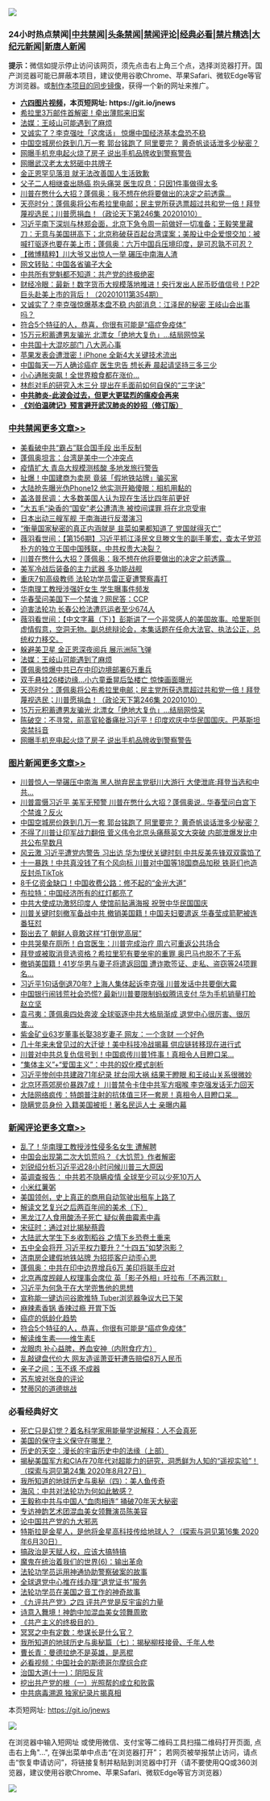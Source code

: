 ![](https://raw.githubusercontent.com/fqnews/bnews/master/64photo/fqnews-qr.jpg)

<div id="tt">
<h3>24小时热点禁闻|<a href="#%E4%B8%AD%E5%85%B1%E7%A6%81%E9%97%BB%E6%9B%B4%E5%A4%9A%E6%96%87%E7%AB%A0">中共禁闻</a>|<a href="#%E5%9B%BE%E7%89%87%E6%96%B0%E9%97%BB%E6%9B%B4%E5%A4%9A%E6%96%87%E7%AB%A0">头条禁闻</a>|<a href="#%E6%96%B0%E9%97%BB%E8%AF%84%E8%AE%BA%E6%9B%B4%E5%A4%9A%E6%96%87%E7%AB%A0">禁闻评论|<a href="#%E5%BF%85%E7%9C%8B%E7%BB%8F%E5%85%B8%E5%A5%BD%E6%96%87">经典必看|<a href="/video.md#%E7%A6%81%E7%89%87%E7%B2%BE%E9%80%89">禁片精选</a>|<a href="https://github.com/fqnews/djy/blob/master/gb/nf1351518.md#1">大纪元新闻</a>|<a href="https://github.com/fqnews/ntdtv/blob/master/gb/prog204.md#1">新唐人新闻</a></h3>
<div><b>提示：</b>微信如提示停止访问该网页，须先点击右上角三个点，选择浏览器打开。国产浏览器可能已屏蔽本项目，建议使用谷歌Chrome、苹果Safari、微软Edge等官方浏览器。或<a href="https://github.com/fqnews/bnews/blob/master/%E5%88%B6%E4%BD%9Cgit%E7%A6%81%E9%97%BB%E9%95%9C%E5%83%8F.md">制作本项目的同步镜像</a>，获得一个新的网址来推广。</div>
<ul>
<li><b><a href="http://d1.bdrive.tk/64.mp4" target="_blank">六四图片视频</a>，本页短网址: https://git.io/jnews</b></li>
<li><a href="/taiwannews/20201011/1411719.md">希拉里3万邮件首解密！牵出薄熙来旧案</a></li>
<li><a href="/cbnews/20201011/1411791.md">法媒：王岐山可能遇到了麻烦</a></li>
<li><a href="/finance/20201011/1411756.md">又诚实了？李克强吐「这席话」 惊爆中国经济基本盘恐不稳</a></li>
<li><a href="/topimagenews/20201011/1412001.md">中国空城房价跌到几万一套 郭台铭跑了 阿里要完？ 黄奇帆谈话泄多少秘密？</a></li>
<li><a href="/cbnews/20201011/1411655.md">网曝手机充电起火烧了房子 说出手机品牌收到警察警告</a></li>
<li><a href="/cnnews/20201011/1411695.md">网曝武汉老太太怒砸中共牌子</a></li>
<li><a href="/headline/20201011/1411706.md">金正恩罕见落泪 就无法改善国人生活致歉</a></li>
<li><a href="/lifebaike/20201011/1411683.md">父子二人相继查出肠癌 抱头痛哭 医生叹息：只因1件事做得太多</a></li>
<li><a href="/cbnews/20201011/1411900.md">川普在憋什么大招？蓬佩奥：我不想在他将要做出的决定之前透露...</a></li>
<li><a href="/cbnews/20201011/1411753.md">天亮时分：蓬佩奥将公布希拉里电邮；民主党所获选票超过共和党一倍！拜登蔑视选民；川普愿捐血！（政论天下第246集 20201010）</a></li>
<li><a href="/bannedvideo/20201011/1412032.md">习近平南下深圳与林郑会面，北京下急令周一前做好一切准备；王毅笑里藏刀：无意与美国拼高下；北京称破获百起台湾谍案；美股让中企爱恨交加：被喊打驱逐也要在美上市；蓬佩奥：六万中国兵压境印度，是可忍孰不可忍？</a></li>
<li><a href="/comments/20201011/1411855.md">【微博精粹】川大爷又出惊人一举 碾压中南海人渣</a></li>
<li><a href="/baitai/20201011/1411926.md">网文转贴：中国各省骗子大全</a></li>
<li><a href="/comments/20201011/1411722.md">中共所有党魁都不知道：共产党的终极绝密</a></li>
<li><a href="/bannedvideo/20201011/1411938.md">财经冷眼：最新！数字货币大规模落地推进！央行发出人民币贬值信号！P2P巨头赴美上市的背后！（20201011第354期）</a></li>
<li><a href="/finance/20201011/1412024.md">又诚实了？李克强惊爆基本盘不稳 内部消息：江泽民的秘密 王岐山会出事吗？</a></li>
<li><a href="/comments/20201011/1411912.md">符合5个特征的人，恭喜，你很有可能是“癌症免疫体”</a></li>
<li><a href="/cbnews/20201011/1411732.md">15万元积蓄遭男友骗光 北漂女「绝地大复仇」…结局网惊呆</a></li>
<li><a href="/comments/20201011/1411854.md">中共国十大混吃部门 八大恶心事</a></li>
<li><a href="/cnnews/20201011/1411740.md">苹果发表会遭泄密！iPhone 全新4大关键技术流出</a></li>
<li><a href="/health/20201011/1411674.md">中国每天一万人确诊癌症 医生忠告 想长寿 晨起请坚持三多三少</a></li>
<li><a href="/cnnews/20201011/1411652.md">小心通胀突飙！全世界粮食都在涨价…</a></li>
<li><a href="/cnnews/20201011/1411886.md">林彪对毛的研究入木三分 提出在毛面前如何自保的“三字诀”</a></li>
<li><b><a href="/comments/20200211/1275071.md" target="_blank">中共肺炎-此波会过去，但更大更猛烈的瘟疫会再来</a></b></li>
<li><b><a href="/comments/20200207/1272816.md" target="_blank">《刘伯温碑记》预言避开武汉肺炎的妙招（修订版）</a></b></li>
</ul>
</div>

<div class="catlist">
<h3><a href="/cbnews/" target="_blank">中共禁闻</a><span><a href="/cbnews/" target="_blank" rel="nofollow">更多文章>></a></span></h3>
<ul>
<li><a href="/cbnews/20201012/1412101.md" target="_blank">美看破中共“霸占”联合国手段 出手反制</a></li>
<li><a href="/cbnews/20201012/1412100.md" target="_blank">蓬佩奥坦言：台湾是美中一个冲突点</a></li>
<li><a href="/cbnews/20201012/1412099.md" target="_blank">疫情扩大 青岛大规模测核酸 多地发旅行警告</a></li>
<li><a href="/cbnews/20201012/1412090.md" target="_blank">扯爆！中国建商为卖房 竟装「假地铁站牌」骗买家</a></li>
<li><a href="/cbnews/20201012/1412089.md" target="_blank">大陆抢先曝光伪Phone12 他实测开箱傻眼：相机用黏的</a></li>
<li><a href="/cbnews/20201012/1412071.md" target="_blank">盖洛普民调：大多数美国人认为现在生活比四年前更好</a></li>
<li><a href="/cbnews/20201011/1412021.md" target="_blank">”大五毛“染香的“国安”老公遭清洗 被控间谍罪 将在北京受审</a></li>
<li><a href="/cbnews/20201011/1411916.md" target="_blank">日本出动三艘军舰 于南海进行反潜演习</a></li>
<li><a href="/cbnews/20201011/1411915.md" target="_blank">“衡量国家秘密的真正内涵就是 韭菜如果都知道了 党国就得灭亡”</a></li>
<li><a href="/cbnews/20201011/1411906.md" target="_blank">薇羽看世间：【第156期】习近平抓江泽民文旦滕文生的副手董宏，查太子党邓朴方的独立王国中国残联，中共权贵大决裂？</a></li>
<li><a href="/cbnews/20201011/1411900.md" target="_blank">川普在憋什么大招？蓬佩奥：我不想在他将要做出的决定之前透露&#8230;</a></li>
<li><a href="/cbnews/20201011/1411892.md" target="_blank">美军冷战后装备的主力武器 多功能战舰</a></li>
<li><a href="/cbnews/20201011/1411842.md" target="_blank">重庆7旬高级教师 法轮功学员雷正夏遭警察毒打</a></li>
<li><a href="/cbnews/20201011/1411841.md" target="_blank">华南理工教授涉强奸女生 学生曝事件频发</a></li>
<li><a href="/cbnews/20201011/1411840.md" target="_blank">华春莹问美国下一个禁谁？网民答：CCP</a></li>
<li><a href="/cbnews/20201011/1411839.md" target="_blank">迫害法轮功 长春公检法遭厄运者至少674人</a></li>
<li><a href="/cbnews/20201011/1411838.md" target="_blank">薇羽看世间：【中文字幕（下）】彭斯讲了一个非常感人的美国故事。哈里斯则虚情假意，空洞无物。副总统辩论会，本集话题在任命大法官、执法公正，总统权力移交。</a></li>
<li><a href="/cbnews/20201011/1411810.md" target="_blank">躲避美卫星 金正恩深夜阅兵 展示洲际飞弹</a></li>
<li><a href="/cbnews/20201011/1411791.md" target="_blank">法媒：王岐山可能遇到了麻烦</a></li>
<li><a href="/cbnews/20201011/1411755.md" target="_blank">蓬佩奥惊爆中共已在中印边境部署6万重兵</a></li>
<li><a href="/cbnews/20201011/1411754.md" target="_blank">双手悬挂26楼边缘…小六童垂晃后坠楼亡 惊悚画面曝光</a></li>
<li><a href="/cbnews/20201011/1411753.md" target="_blank">天亮时分：蓬佩奥将公布希拉里电邮；民主党所获选票超过共和党一倍！拜登蔑视选民；川普愿捐血！（政论天下第246集 20201010）</a></li>
<li><a href="/cbnews/20201011/1411732.md" target="_blank">15万元积蓄遭男友骗光 北漂女「绝地大复仇」…结局网惊呆</a></li>
<li><a href="/cbnews/20201011/1411705.md" target="_blank">陈破空：不寻常，前高官轮番痛批习近平！印度欢庆中华民国国庆。巴基斯坦突禁抖音</a></li>
<li><a href="/cbnews/20201011/1411655.md" target="_blank">网曝手机充电起火烧了房子 说出手机品牌收到警察警告</a></li>

</ul>
</div>
<div class="catlist">
<h3><a href="/topimagenews/" target="_blank">图片新闻</a><span><a href="/topimagenews/" target="_blank" rel="nofollow">更多文章>></a></span></h3>
<ul>
<li><a href="/topimagenews/20201012/1412097.md" target="_blank">川普惊人一举碾压中南海 黑人抛弃民主党挺川大游行 大使泄底:拜登当选和中共&#8230;</a></li>
<li><a href="/topimagenews/20201012/1412078.md" target="_blank">川普震慑习近平 美军无预警 川普在憋什么大招？蓬佩奥说.. 华春莹问白宫下个禁谁？反火</a></li>
<li><a href="/topimagenews/20201011/1412001.md" target="_blank">中国空城房价跌到几万一套 郭台铭跑了 阿里要完？ 黄奇帆谈话泄多少秘密？</a></li>
<li><a href="/topimagenews/20201010/1411589.md" target="_blank">不得了川普让印军战力翻倍 菅义伟令北京头痛蔡英文大突破 内部泄爆发比中共公布早数月</a></li>
<li><a href="/topimagenews/20201010/1411550.md" target="_blank">风云激 习近平遭党内警告 习出访 华为埋伏关键时刻 中共反美先锋双双露馅了</a></li>
<li><a href="/topimagenews/20201010/1411497.md" target="_blank">十一暴跌！中共真没钱了有个风向标 川普对中国等18国商品加税 铁哥们也造反封杀TikTok</a></li>
<li><a href="/topimagenews/20201010/1411354.md" target="_blank">8千亿资金缺口！中国收费公路：修不起的“金光大道”</a></li>
<li><a href="/topimagenews/20201010/1411327.md" target="_blank">布拉特：中国经济所有的红灯都亮了</a></li>
<li><a href="/topimagenews/20201010/1411300.md" target="_blank">中共大使成功激怒印度人 使馆前贴满海报 祝贺中华民国国庆</a></li>
<li><a href="/topimagenews/20201009/1411001.md" target="_blank">川普关键时刻撤军备战中共 撤销美国籍！中国夫妇要遣返 华春莹成箭靶被连番狂怼</a></li>
<li><a href="/topimagenews/20201009/1410987.md" target="_blank">豁出去了 朝鲜人竟敢这样“打倒党高层”</a></li>
<li><a href="/topimagenews/20201009/1410710.md" target="_blank">中共哭晕在厕所！白宫医生：川普完成治疗 周六可重返公共场合</a></li>
<li><a href="/topimagenews/20201009/1410615.md" target="_blank">拜登或被取消竞选资格？希拉里犯有要坐牢的重罪 奥巴马也脱不了干系</a></li>
<li><a href="/topimagenews/20201009/1410614.md" target="_blank">撤销美国籍！41岁华男与妻子将遣返回国 遭诈欺签证、走私、盗窃等24项罪名…</a></li>
<li><a href="/topimagenews/20201008/1410330.md" target="_blank">习近平1句话倒退70年? 上海人集体起诉李克强 川普发话中共要倒大霉</a></li>
<li><a href="/topimagenews/20201008/1410321.md" target="_blank">中国银行闹钱荒社会恐慌? 最新!川普要限制蚂蚁腾讯支付 华为手机销量打脸赵立坚</a></li>
<li><a href="/topimagenews/20201008/1410189.md" target="_blank">袁弓夷：蓬佩奥四处奔波 全球驱逐中共大格局渐成 退党中心很厉害、很厉害&#8230;</a></li>
<li><a href="/topimagenews/20201008/1410146.md" target="_blank">紫金矿业63岁董事长娶38岁妻子 网友：一个贪财 一个好色</a></li>
<li><a href="/topimagenews/20201008/1410145.md" target="_blank">几十年来未曾见过的大迁徙！美中科技冷战揭幕 供应链转移现在进行式</a></li>
<li><a href="/topimagenews/20201008/1409855.md" target="_blank">川普对中共总复仇信号到！中国疯传川普1件事！真相令人目瞪口呆&#8230;</a></li>
<li><a href="/comments/20201007/1409565.md" target="_blank">“集体主义”+“爱国主义”：中共的奴化模式剖析</a></li>
<li><a href="/topimagenews/20201007/1409835.md" target="_blank">习近平惨创中共建政71年纪录 扰台闯大祸 结果干瞪眼 和王岐山关系很微妙</a></li>
<li><a href="/topimagenews/20201007/1409691.md" target="_blank">北京环燕郊房价暴跌7成！ 川普禁令卡住中共军方咽喉 李克强发话无力回天</a></li>
<li><a href="/topimagenews/20201007/1409548.md" target="_blank">大陆网络疯传：特朗普注射的抗体值三环一套房！真相令人目瞪口呆&#8230;</a></li>
<li><a href="/topimagenews/20201007/1409454.md" target="_blank">隐瞒党员身份 入籍美国被拒！著名民运人士 亲曝内幕</a></li>

</ul>
</div>
<div class="catlist">
<h3><a href="/comments/" target="_blank">新闻评论</a><span><a href="/comments/" target="_blank" rel="nofollow">更多文章>></a></span></h3>
<ul>
<li><a href="/comments/20201012/1412070.md" target="_blank">乱了！华南理工教授涉性侵多名女生 遭解聘</a></li>
<li><a href="/comments/20201011/1412055.md" target="_blank">中国会出现第二次大饥荒吗？《大饥荒》作者解密</a></li>
<li><a href="/comments/20201011/1412047.md" target="_blank">刘锐绍分析习近平迟28小时问候川普三大原因</a></li>
<li><a href="/comments/20201011/1412043.md" target="_blank">英调查报告： 中共若不隐瞒疫情 全球至少可以少死10万人</a></li>
<li><a href="/comments/20201011/1412042.md" target="_blank">小米红薯粥</a></li>
<li><a href="/comments/20201011/1412041.md" target="_blank">美国领创，史上真正的商用自动驾驶出租车上路了</a></li>
<li><a href="/comments/20201011/1412034.md" target="_blank">解读文艺复兴之后两百年间的美术（下）</a></li>
<li><a href="/comments/20201011/1412027.md" target="_blank">黑龙江7人食用酸汤子死亡 疑似黄曲霉素中毒</a></li>
<li><a href="/comments/20201011/1412019.md" target="_blank">宋征时：通过对比揭秘蔡霞</a></li>
<li><a href="/comments/20201011/1412022.md" target="_blank">大陆武大学生下乡收割稻谷 之情下乡恐卷土重来</a></li>
<li><a href="/comments/20201011/1412005.md" target="_blank">五中全会将开 习近平权力要升？“十四五”如梦泡影？</a></li>
<li><a href="/comments/20201011/1412004.md" target="_blank">济南房企建假地铁站牌 为招揽客户动歪心思</a></li>
<li><a href="/comments/20201011/1412003.md" target="_blank">蓬佩奥：中共在印中边界增兵6万 美印将联手应对</a></li>
<li><a href="/comments/20201011/1411977.md" target="_blank">北京再度觊觎人权理事会席位 英「影子外相」吁拉布「不再沉默」</a></li>
<li><a href="/comments/20201011/1411973.md" target="_blank">习近平为何急于在大学兜售他的思想</a></li>
<li><a href="/comments/20201011/1411966.md" target="_blank">宣称能一键访问谷歌推特 Tuber浏览器争议大已下架</a></li>
<li><a href="/comments/20201011/1411954.md" target="_blank">麻辣素香锅 香辣过瘾 开胃下饭</a></li>
<li><a href="/comments/20201011/1411913.md" target="_blank">癌症的低龄化趋势</a></li>
<li><a href="/comments/20201011/1411912.md" target="_blank">符合5个特征的人，恭喜，你很有可能是“癌症免疫体”</a></li>
<li><a href="/comments/20201011/1411911.md" target="_blank">解读维生素——维生素E</a></li>
<li><a href="/comments/20201011/1411910.md" target="_blank">龙眼肉 补心益脾，养血安神（内附食疗方）</a></li>
<li><a href="/comments/20201011/1411909.md" target="_blank">乱敲键盘代价大 网友造谣萧亚轩遭告赔偿8万人民币</a></li>
<li><a href="/comments/20201011/1411881.md" target="_blank">亲子之间：玉不琢 不成器</a></li>
<li><a href="/comments/20201011/1411880.md" target="_blank">苏东坡对张良的评论</a></li>
<li><a href="/comments/20201011/1411879.md" target="_blank">梵蒂冈的道德挑战</a></li>

</ul>
</div>

<div class="catlist">
<h3>必看经典好文</h3>
<ul>
<li><a href="/comments/20200704/1355375.md" target="_blank">死亡只是幻觉？着名科学家用能量学说解释：人不会真死</a></li>
<li><a href="/lifebaike/20200520/1331379.md" target="_blank">美国的保守主义保守在哪里？</a></li>
<li><a href="/tculture/20121025/73065.md" target="_blank">历史的天空：漫长的宇宙历史中的法缘（上部）</a></li>
<li><a href="/cbnews/20200828/1386804.md" target="_blank">揭秘美国军方和CIA在70年代对超能力的研究，洞悉鲜为人知的“遥视实验”！（探索与洞见第24集 2020年8月27日）</a></li>
<li><a href="/tculture/xiulian/20170729/799172.md" target="_blank">我所知道的地球历史与奥秘（四）：美人鱼传奇</a></li>
<li><a href="/comments/20191218/1228234.md" target="_blank">海风：中共对法轮功为何如此敏感？</a></li>
<li><a href="/cbnews/20200730/1371580.md" target="_blank">王毅称中共与中国人“血肉相连” 捅破70年天大秘密</a></li>
<li><a href="/topimagenews/20180404/923380.md" target="_blank">专访神韵艺术团混血美女领舞演员陈美容</a></li>
<li><a href="/comments/20200717/1361899.md" target="_blank">论中国共产党的九大邪恶</a></li>
<li><a href="/comments/20200712/1359460.md" target="_blank">特斯拉是金星人，是他将金星高科技传给地球人？（探索与洞见第16集 2020年6月30日）</a></li>
<li><a href="/comments/20200814/1379994.md" target="_blank">搞政治是天赋人权，应该大搞特搞</a></li>
<li><a href="/topimagenews/20180524/947358.md" target="_blank">魔鬼在统治着我们的世界(6)：输出革命</a></li>
<li><a href="/cbnews/20170626/780479.md" target="_blank">法轮功学员运用神通协助警察破案的故事</a></li>
<li><a href="/cbnews/20200819/1382346.md" target="_blank">全球退党中心推在线办理“退党证书”服务</a></li>
<li><a href="/comments/20200511/1326751.md" target="_blank">法轮功学员在美国之音工作的神奇故事</a></li>
<li><a href="/bookonline/20131116/201053.md" target="_blank">《九评共产党》之四 评共产党是反宇宙的力量</a></li>
<li><a href="/topimagenews/20170208/656009.md" target="_blank">诗意入舞境！神韵中加混血美女领舞周歌</a></li>
<li><a href="/bookwiki/20171120/858084.md" target="_blank">《共产主义的终极目的》</a></li>
<li><a href="/tculture/20200812/1378929.md" target="_blank">冥冥之中有定数：参谋长是什么官？</a></li>
<li><a href="/topimagenews/20171210/868397.md" target="_blank">我所知道的地球历史与奥秘篇（七）：揭秘柳枝接骨、千年人参</a></li>
<li><a href="/comments/20180726/727420.md" target="_blank">曹长青：曼德拉绝不是英雄，是恶棍</a></li>
<li><a href="/comments/20200806/1375443.md" target="_blank">必看视频：中国社会的斯德哥尔摩综合症</a></li>
<li><a href="/cbnews/20180317/915893.md" target="_blank">治国大道(十一)：阴阳反背</a></li>
<li><a href="/comments/20200629/1352460.md" target="_blank">挖出共产党的根（一）光照帮的成立和败露</a></li>
<li><a href="/ccpdope/20200412/1311165.md" target="_blank">中共病毒溯源 独家纪录片揭真相</a></li>

</ul>
</div>

本页短网址: https://git.io/jnews

![](https://raw.githubusercontent.com/fqnews/bnews/master/64photo/fqnews-qr.jpg)

在浏览器中输入短网址 或使用微信、支付宝等二维码工具扫描二维码打开页面, 点击右上角"...", 在弹出菜单中点击“在浏览器打开”； 若网页被举报禁止访问，请点击“恢复申请访问”，将链接复制并粘贴到浏览器中打开（请不要使用QQ或360浏览器，建议使用谷歌Chrome、苹果Safari、微软Edge等官方浏览器）

![](https://raw.githubusercontent.com/fqnews/bnews/master/64photo/wx.jpg)